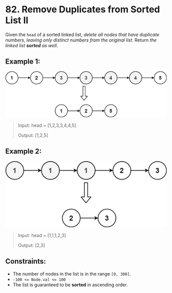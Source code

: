 # 82. Remove Duplicates from Sorted List II

Given the `head` of a sorted linked list, *delete all nodes that have duplicate numbers, leaving only distinct numbers from the original list*. Return *the linked list **sorted** as well*.


## Example 1:
![ex1](image.png)


> Input: head = [1,2,3,3,4,4,5]
>
> Output: [1,2,5]

## Example 2:
![ex2](image-1.png)


> Input: head = [1,1,1,2,3]
>
> Output: [2,3]

## Constraints:

- The number of nodes in the list is in the range `[0, 300]`.
- `-100 <= Node.val <= 100`
- The list is guaranteed to be **sorted** in ascending order.